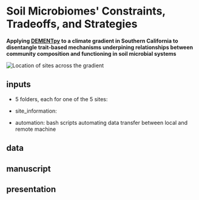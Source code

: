 # Soil Microbiomes' Constraints, Tradeoffs, and Strategies 

**Applying [DEMENTpy](https://github.com/bioatmosphere/DEMENTpy) to a climate gradient in Southern California to disentangle trait-based mechanisms underpining relationships between community composition and functioning in soil microbial systems**

![Location of sites across the gradient](https://github.com/bioatmosphere/microbiome-climate-gradient/blob/master/inputs/site_information/figures/site_location.jpg)

## inputs
- 5 folders, each for one of the 5 sites:

- site_information:

- automation: bash scripts automating data transfer between local and remote machine

## data

## manuscript

## presentation
